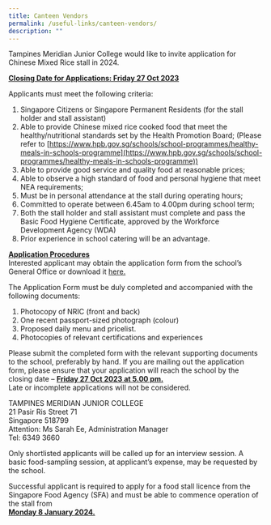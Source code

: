 ```yaml
---
title: Canteen Vendors
permalink: /useful-links/canteen-vendors/
description: ""
---
```

Tampines Meridian Junior College would like to invite application for Chinese Mixed Rice stall in 2024.  

**<u>Closing Date for Applications: Friday 27 Oct 2023</u>**

Applicants must meet the following criteria:<br>
1)	Singapore Citizens or Singapore Permanent Residents (for the stall holder and stall assistant)<br>
2)	Able to provide Chinese mixed rice cooked food that meet the healthy/nutritional standards set by the Health Promotion Board; (Please refer to [https://www.hpb.gov.sg/schools/school-programmes/healthy-meals-in-schools-programme](https://www.hpb.gov.sg/schools/school-programmes/healthy-meals-in-schools-programme))<br>
3) Able to provide good service and quality food at reasonable prices;<br>
4) Able to observe a high standard of food and personal hygiene that meet NEA requirements; <br>
5)	Must be in personal attendance at the stall during operating hours;<br>
6)	Committed to operate between 6.45am to 4.00pm during school term;<br>
7)	Both the stall holder and stall assistant must complete and pass the Basic Food Hygiene Certificate, approved by the Workforce Development Agency (WDA)<br>
8)	Prior experience in school catering will be an advantage.

**<u>Application Procedures</u><br>**
Interested applicant may obtain the application form from the school’s General Office or download it [here.](/files/Useful%20Links/application%20for%20canteen%20stall%20in%20existing%20school.pdf)

The Application Form must be duly completed and accompanied with the following documents:<br>
1)	Photocopy of NRIC (front and back)<br>
2)	One recent passport-sized photograph (colour)<br>
3)	Proposed daily menu and pricelist.<br>
4)	Photocopies of relevant certifications and experiences

Please submit the completed form with the relevant supporting documents to the school, preferably by hand. If you are mailing out the application form, please ensure that your application will reach the school by the closing date – **<u>Friday 27 Oct 2023 at 5.00 pm.</u>**<br> Late or incomplete applications will not be considered.

TAMPINES MERIDIAN JUNIOR COLLEGE<br>
21 Pasir Ris Street 71<br>
Singapore 518799<br>
Attention: Ms Sarah Ee, Administration Manager<br>
Tel: 6349 3660<br>

Only shortlisted applicants will be called up for an interview session. A basic food-sampling session, at applicant’s expense, may be requested by the school. 

Successful applicant is required to apply for a food stall licence from the Singapore Food Agency (SFA) and must be able to commence operation of the stall from<br> **<u>Monday 8 January 2024.</u>**